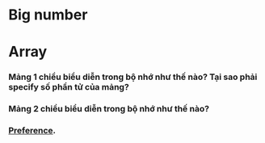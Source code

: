 # Big number
# Array
### Mảng 1 chiều biểu diễn trong bộ nhớ như thế nào? Tại sao phải specify số phần tử của mảng?
### Mảng 2 chiều biểu diễn trong bộ nhớ như thế nào?
### [Preference](https://confluence.atlassian.com/bitbucketserver/markdown-syntax-guide-776639995.html).